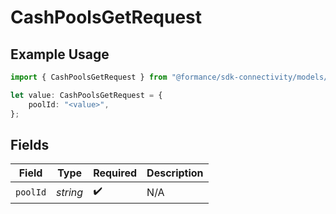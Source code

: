 # CashPoolsGetRequest

## Example Usage

```typescript
import { CashPoolsGetRequest } from "@formance/sdk-connectivity/models/operations";

let value: CashPoolsGetRequest = {
    poolId: "<value>",
};
```

## Fields

| Field              | Type               | Required           | Description        |
| ------------------ | ------------------ | ------------------ | ------------------ |
| `poolId`           | *string*           | :heavy_check_mark: | N/A                |